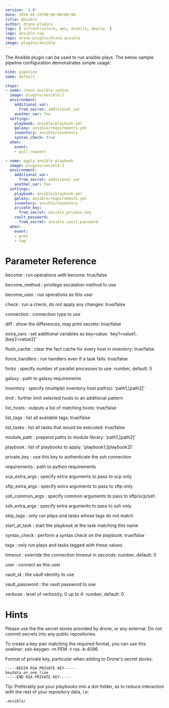 ```yaml
---
version: '1.0'
date: 2019-02-15T00:00:00+00:00
title: Ansible
author: drone-plugins
tags: [ infrastructure, ops, ansbile, deploy  ]
logo: ansible.svg
repo: drone-plugins/drone-ansible
image: plugins/ansible
---
```


The Ansible plugin can be used to run ansible plays. The below sample pipeline configuration demonstrates simple usage:

```yaml
kind: pipeline
name: default

steps:
- name: check ansible syntax
  image: plugins/ansible:1
  environment:
    additional_var:
      from_secret: additional_var
    another_var: foo
  settings:
    playbook: ansible/playbook.yml
    galaxy: ansible/requirements.yml
    inventory: ansible/inventory
    syntax_check: true
  when:
    event:
    - pull_request

- name: apply ansible playbook
  image: plugins/ansible:1
  environment:
    additional_var:
      from_secret: additional_var
    another_var: foo
  settings:
    playbook: ansible/playbook.yml
    galaxy: ansible/requirements.yml
    inventory: ansible/inventory
    private_key:
      from_secret: ansible_private_key
    vault_password:
      from_secret: ansible_vault_password
  when:
    event:
    - push
    - tag
```


# Parameter Reference

become
: run operations with become: true/false

become_method
: privilege escalation method to use

become_user
: run operations as this user

check
: run a check, do not apply any changes: true/false

connection
: connection type to use

diff
: show the differences, may print secrets: true/false

extra_vars
: set additional variables as key=value: 'key1=value1,[key2=value2]'

flush_cache
: clear the fact cache for every host in inventory: true/false

force_handlers
: run handlers even if a task fails: true/false

forks
: specify number of parallel processes to use: number, default: 5

galaxy
: path to galaxy requirements

inventory
: specify (multiple) inventory host path(s): 'path1,[path2]'

limit
: further limit selected hosts to an additional pattern

list_hosts
: outputs a list of matching hosts: true/false

list_tags
: list all available tags: true/false

list_tasks
: list all tasks that would be executed: true/false

module_path
: prepend paths to module library: 'path1,[path2]'

playbook
: list of playbooks to apply: 'playbook1,[playbook2]'

private_key
: use this key to authenticate the ssh connection

requirements
: path to python requirements

scp_extra_args
: specify extra arguments to pass to scp only

sftp_extra_args
: specify extra arguments to pass to sftp only

ssh_common_args
: specify common arguments to pass to sftp/scp/ssh

ssh_extra_args
: specify extra arguments to pass to ssh only

skip_tags
: only run plays and tasks whose tags do not match

start_at_task
: start the playbook at the task matching this name

syntax_check
: perform a syntax check on the playbook: true/false

tags
: only run plays and tasks tagged with these values

timeout
: override the connection timeout in seconds: number, default: 0

user
: connect as this user

vault_id
: the vault identity to use

vault_password
: the vault password to use

verbose
: level of verbosity, 0 up to 4: number, default: 0

# Hints

Please use the the secret stores provided by drone, or any external. Do not commit secrets into any public repositories.

To create a key-pair matching the required format, you can use this oneliner:
ssh-keygen -m PEM -t rsa -b 4096

Format of private key, particular when adding to Drone's secret stores:

    -----BEGIN RSA PRIVATE KEY-----
    keydata_on_one_line
    -----END RSA PRIVATE KEY-----

Tip: Preferably put your playbooks into a dot-folder, as to reduce interaction with the rest of your repository data, i.e:

    .ansible/
